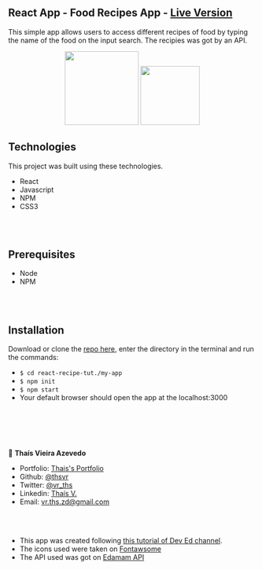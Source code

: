 ## React App - Food Recipes App - [Live Version](https://test-online-recipe.herokuapp.com/)

This simple app allows users to access different recipes of food by typing the name of the food on the input search. The recipies was got by an API.





<div align="center">
  <img src="1desktop.png" width="150" height="150">
  <img src="1mobile.png" width="120" height="120">
</div>



## Technologies

This project was built using these technologies.

- React
- Javascript
- NPM
- CSS3

<br>
<br>

## Prerequisites

- Node
- NPM

<br>
<br>

## Installation

Download or clone the [repo here](https://github.com/thsvr/react-recipe-tut.), enter the directory in the terminal and run the commands:

- `$ cd react-recipe-tut./my-app`
- `$ npm init`
- `$ npm start`
- Your default browser should open the app at the localhost:3000



<br>
<br>
<br>
<br>


👤 **Thaís Vieira Azevedo**

- Portfolio: [Thais's Portfolio](https://thais-software-developer.netlify.com/)
- Github: [@thsvr](https://github.com/thsvr)
- Twitter: [@vr_ths](https://twitter.com/vr_ths)
- Linkedin: [Thaís V.](https://www.linkedin.com/in/vr-ths-zd/)
- Email: [vr.ths.zd@gmail.com](vr.ths.zd@gmail.com)

<br>
<br>

- This app was created following <a href="https://www.youtube.com/watch?v=U9T6YkEDkMo">this tutorial of Dev Ed channel</a>.
- The icons used were taken on <a href="https://fontawesome.com/icons?d=gallery&q=food">Fontawsome</a>
- The API used was got on <a href="https://developer.edamam.com/">Edamam API</a>
